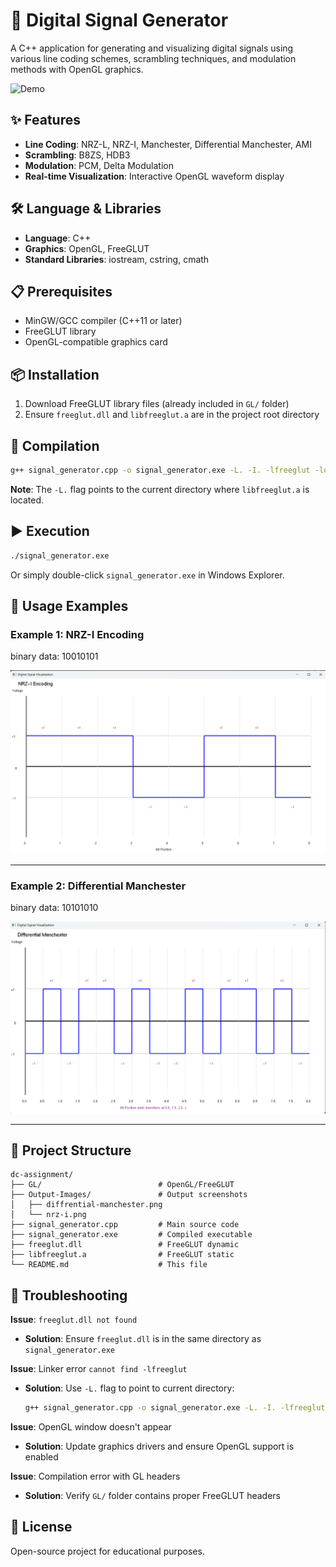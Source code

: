 # 🚀 Digital Signal Generator

A C++ application for generating and visualizing digital signals using various line coding schemes, scrambling techniques, and modulation methods with OpenGL graphics.

![Demo](Output-Images/demo.png)

## ✨ Features

- **Line Coding**: NRZ-L, NRZ-I, Manchester, Differential Manchester, AMI
- **Scrambling**: B8ZS, HDB3
- **Modulation**: PCM, Delta Modulation
- **Real-time Visualization**: Interactive OpenGL waveform display

## 🛠️ Language & Libraries

- **Language**: C++
- **Graphics**: OpenGL, FreeGLUT
- **Standard Libraries**: iostream, cstring, cmath

## 📋 Prerequisites

- MinGW/GCC compiler (C++11 or later)
- FreeGLUT library
- OpenGL-compatible graphics card

## 📦 Installation

1. Download FreeGLUT library files (already included in `GL/` folder)
2. Ensure `freeglut.dll` and `libfreeglut.a` are in the project root directory

## 🔧 Compilation

```bash
g++ signal_generator.cpp -o signal_generator.exe -L. -I. -lfreeglut -lopengl32 -lglu32
```

**Note**: The `-L.` flag points to the current directory where `libfreeglut.a` is located.

## ▶️ Execution

```bash
./signal_generator.exe
```

Or simply double-click `signal_generator.exe` in Windows Explorer.

## 📖 Usage Examples

### Example 1: NRZ-I Encoding

binary data: 10010101



![NRZ-I Output](Output-Images/nrz-i.png)

---

### Example 2: Differential Manchester


binary data: 10101010


![Differential Manchester Output](Output-Images/diffrential-manchester.png)

---

## 📁 Project Structure

```
dc-assignment/
├── GL/                          # OpenGL/FreeGLUT 
├── Output-Images/               # Output screenshots
│   ├── diffrential-manchester.png
│   └── nrz-i.png
├── signal_generator.cpp         # Main source code
├── signal_generator.exe         # Compiled executable
├── freeglut.dll                 # FreeGLUT dynamic 
├── libfreeglut.a                # FreeGLUT static 
└── README.md                    # This file
```

## 🐛 Troubleshooting

**Issue**: `freeglut.dll not found`
- **Solution**: Ensure `freeglut.dll` is in the same directory as `signal_generator.exe`

**Issue**: Linker error `cannot find -lfreeglut`
- **Solution**: Use `-L.` flag to point to current directory:
  ```bash
  g++ signal_generator.cpp -o signal_generator.exe -L. -I. -lfreeglut -lopengl32 -lglu32
  ```

**Issue**: OpenGL window doesn't appear
- **Solution**: Update graphics drivers and ensure OpenGL support is enabled

**Issue**: Compilation error with GL headers
- **Solution**: Verify `GL/` folder contains proper FreeGLUT headers

## 📄 License

Open-source project for educational purposes.

